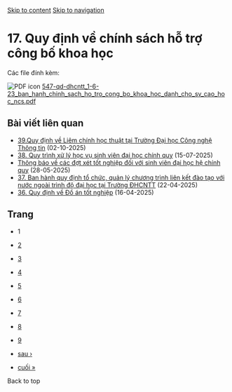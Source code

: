 [Skip to content](https://daa.uit.edu.vn/thongbao/17-quy-dinh-ve-chinh-sach-ho-tro-cong-bo-khoa-hoc#main)
 [Skip to navigation](https://daa.uit.edu.vn/thongbao/17-quy-dinh-ve-chinh-sach-ho-tro-cong-bo-khoa-hoc#main-nav)

17\. Quy định về chính sách hỗ trợ công bố khoa học
===================================================

Các file đính kèm: 

 ![PDF icon](https://daa.uit.edu.vn/modules/file/icons/application-pdf.png "application/pdf") [547-qd-dhcntt\_1-6-23\_ban\_hanh\_chinh\_sach\_ho\_tro\_cong\_bo\_khoa\_hoc\_danh\_cho\_sv\_cao\_hoc\_ncs.pdf](https://daa.uit.edu.vn/sites/daa/files/202308/547-qd-dhcntt_1-6-23_ban_hanh_chinh_sach_ho_tro_cong_bo_khoa_hoc_danh_cho_sv_cao_hoc_ncs.pdf)

Bài viết liên quan
------------------

*   [39.Quy định về Liêm chính học thuật tại Trường Đại học Công nghệ Thông tin](https://daa.uit.edu.vn/39quy-dinh-ve-liem-chinh-hoc-thuat-tai-truong-dai-hoc-cong-nghe-thong-tin)
     (02-10-2025)
*   [38\. Quy trình xử lý học vụ sinh viên đại học chính quy](https://daa.uit.edu.vn/38-quy-trinh-xu-ly-hoc-vu-sinh-vien-dai-hoc-chinh-quy)
     (15-07-2025)
*   [Thông báo về các đợt xét tốt nghiệp đối với sinh viên đại học hệ chính quy](https://daa.uit.edu.vn/thong-bao-ve-cac-dot-xet-tot-nghiep-doi-voi-sinh-vien-dai-hoc-he-chinh-quy)
     (28-05-2025)
*   [37\. Ban hành quy định tổ chức, quản lý chương trình liên kết đào tạo với nước ngoài trình độ đại học tại Trường ĐHCNTT](https://daa.uit.edu.vn/37-ban-hanh-quy-dinh-chuc-quan-ly-chuong-trinh-lien-ket-dao-tao-voi-nuoc-ngoai-trinh-do-dai-hoc-tai)
     (22-04-2025)
*   [36\. Quy định về Đồ án tốt nghiệp](https://daa.uit.edu.vn/36-quy-dinh-ve-do-tot-nghiep)
     (16-04-2025)

Trang
-----

*   1
*   [2](https://daa.uit.edu.vn/thongbao/17-quy-dinh-ve-chinh-sach-ho-tro-cong-bo-khoa-hoc?page=1 "Đến trang 2")
    
*   [3](https://daa.uit.edu.vn/thongbao/17-quy-dinh-ve-chinh-sach-ho-tro-cong-bo-khoa-hoc?page=2 "Đến trang 3")
    
*   [4](https://daa.uit.edu.vn/thongbao/17-quy-dinh-ve-chinh-sach-ho-tro-cong-bo-khoa-hoc?page=3 "Đến trang 4")
    
*   [5](https://daa.uit.edu.vn/thongbao/17-quy-dinh-ve-chinh-sach-ho-tro-cong-bo-khoa-hoc?page=4 "Đến trang 5")
    
*   [6](https://daa.uit.edu.vn/thongbao/17-quy-dinh-ve-chinh-sach-ho-tro-cong-bo-khoa-hoc?page=5 "Đến trang 6")
    
*   [7](https://daa.uit.edu.vn/thongbao/17-quy-dinh-ve-chinh-sach-ho-tro-cong-bo-khoa-hoc?page=6 "Đến trang 7")
    
*   [8](https://daa.uit.edu.vn/thongbao/17-quy-dinh-ve-chinh-sach-ho-tro-cong-bo-khoa-hoc?page=7 "Đến trang 8")
    
*   [9](https://daa.uit.edu.vn/thongbao/17-quy-dinh-ve-chinh-sach-ho-tro-cong-bo-khoa-hoc?page=8 "Đến trang 9")
    
*   [sau ›](https://daa.uit.edu.vn/thongbao/17-quy-dinh-ve-chinh-sach-ho-tro-cong-bo-khoa-hoc?page=1 "Đến trang kế sau")
    
*   [cuối »](https://daa.uit.edu.vn/thongbao/17-quy-dinh-ve-chinh-sach-ho-tro-cong-bo-khoa-hoc?page=8 "Đến trang cuối cùng")
    

Back to top